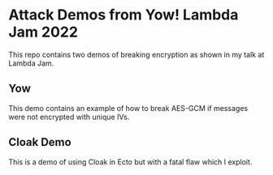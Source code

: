 # Attack Demos from Yow! Lambda Jam 2022

This repo contains two demos of breaking encryption as shown in my talk at Lambda Jam.

## Yow

This demo contains an example of how to break AES-GCM if messages were not encrypted with unique IVs.

## Cloak Demo

This is a demo of using Cloak in Ecto but with a fatal flaw which I exploit.
